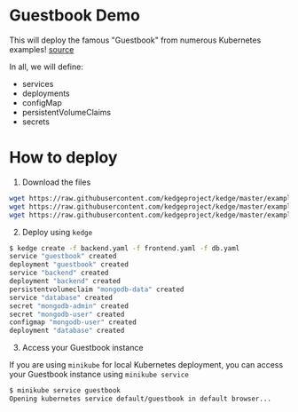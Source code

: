 # Guestbook Demo

This will deploy the famous "Guestbook" from numerous Kubernetes examples! [source](https://kubernetes.io/docs/tutorials/stateless-application/guestbook/)

In all, we will define:
 - services
 - deployments
 - configMap
 - persistentVolumeClaims
 - secrets

# How to deploy

1. Download the files

```sh
wget https://raw.githubusercontent.com/kedgeproject/kedge/master/examples/guestbook-demo/backend.yaml
wget https://raw.githubusercontent.com/kedgeproject/kedge/master/examples/guestbook-demo/frontend.yaml
wget https://raw.githubusercontent.com/kedgeproject/kedge/master/examples/guestbook-demo/db.yaml
```

2. Deploy using `kedge`

```sh
$ kedge create -f backend.yaml -f frontend.yaml -f db.yaml
service "guestbook" created
deployment "guestbook" created
service "backend" created
deployment "backend" created
persistentvolumeclaim "mongodb-data" created
service "database" created
secret "mongodb-admin" created
secret "mongodb-user" created
configmap "mongodb-user" created
deployment "database" created
```

3. Access your Guestbook instance

If you are using `minikube` for local Kubernetes deployment, you can access your Guestbook instance using `minikube service`

```sh
$ minikube service guestbook 
Opening kubernetes service default/guestbook in default browser...
```
